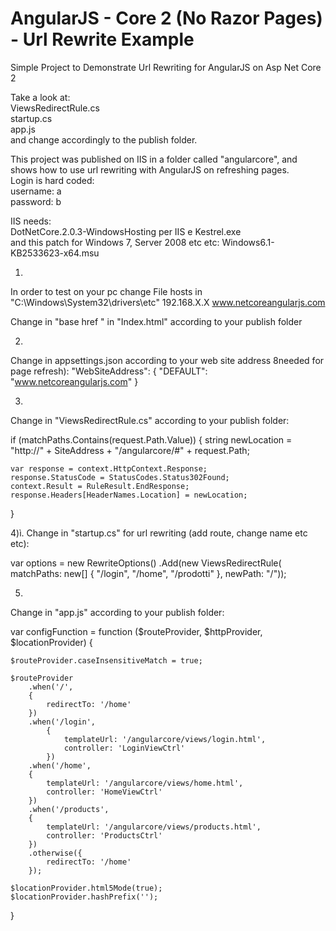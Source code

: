 # AngularJS - Core 2 (No Razor Pages) - Url Rewrite Example

Simple Project to Demonstrate Url Rewriting for AngularJS on Asp Net Core 2

Take a look at:
<br> ViewsRedirectRule.cs
<br> startup.cs
<br> app.js
<br> and change accordingly to the publish folder.

This project was published on IIS in a folder called "angularcore",
and shows how to use url rewriting with AngularJS on refreshing pages.
<br> Login is hard coded:
<br> username: a
<br> password: b

IIS needs:
<br> DotNetCore.2.0.3-WindowsHosting per IIS e Kestrel.exe
<br> and this patch for Windows 7, Server 2008 etc etc: Windows6.1-KB2533623-x64.msu


1.
In order to test on your pc change File hosts in "C:\Windows\System32\drivers\etc"
192.168.X.X www.netcoreangularjs.com

Change in "base href " in "Index.html" according to your publish folder

2.
Change in appsettings.json according to your web site address 8needed for page refresh):
  "WebSiteAddress": {
    "DEFAULT": "www.netcoreangularjs.com"
  }
  
3.
Change in "ViewsRedirectRule.cs" according to your publish folder:

if (matchPaths.Contains(request.Path.Value))
{
	string newLocation = "http://" + SiteAddress + "/angularcore/#" + request.Path;

	var response = context.HttpContext.Response;
	response.StatusCode = StatusCodes.Status302Found;
	context.Result = RuleResult.EndResponse;
	response.Headers[HeaderNames.Location] = newLocation;
}

4)ì.
Change in "startup.cs" for url rewriting (add route, change name etc etc):

var options = new RewriteOptions()
	.Add(new ViewsRedirectRule(
		matchPaths: new[] { "/login", "/home", "/prodotti" },
		newPath: "/"));
		
5.
Change in "app.js" according to your publish folder:

var configFunction = function ($routeProvider, $httpProvider, $locationProvider) {

    $routeProvider.caseInsensitiveMatch = true;

    $routeProvider
        .when('/',
        {
            redirectTo: '/home'
        })
        .when('/login',
            {
                templateUrl: '/angularcore/views/login.html',
                controller: 'LoginViewCtrl'
            })
        .when('/home',
        {
            templateUrl: '/angularcore/views/home.html',
            controller: 'HomeViewCtrl'
        })
        .when('/products',
        {
            templateUrl: '/angularcore/views/products.html',
            controller: 'ProductsCtrl'
        })
        .otherwise({
            redirectTo: '/home'
        });

    $locationProvider.html5Mode(true);
    $locationProvider.hashPrefix('');
}



